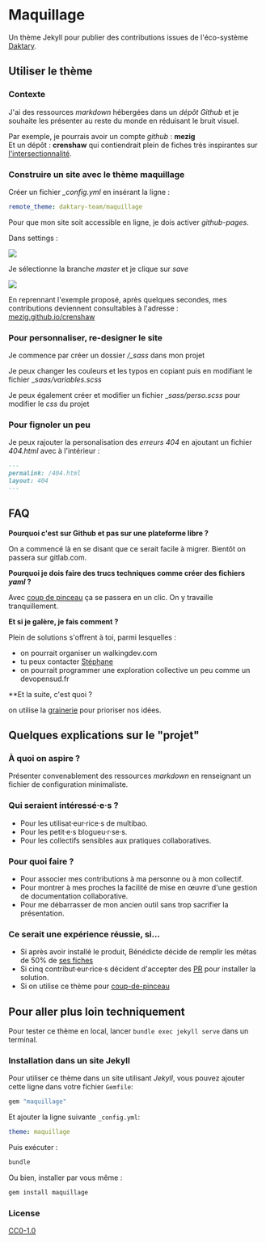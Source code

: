# Maquillage

Un thème Jekyll pour publier des contributions issues de l'éco-système [Daktary](http://daktary.com).

## Utiliser le thème

### Contexte

J'ai des ressources _markdown_ hébergées dans un _dépôt Github_ et je souhaite les présenter au reste du monde en réduisant le bruit visuel.

Par exemple, je pourrais avoir un compte _github_ : **mezig**  
Et un dépôt : **crenshaw** qui contiendrait plein de fiches très inspirantes sur [l'intersectionnalité](https://fr.wikipedia.org/wiki/Intersectionnalit%C3%A9).

### Construire un site avec le thème maquillage

Créer un fichier _\_config.yml_ en insérant la ligne :

```yaml
remote_theme: daktary-team/maquillage
```

Pour que mon site soit accessible en ligne, je dois activer _github-pages_.

Dans settings :

![](https://guides.github.com/features/pages/repo-settings.png)

Je sélectionne la branche _master_ et je clique sur _save_

![](https://guides.github.com/features/pages/launch-theme-chooser.png)

En reprennant l'exemple proposé, après quelques secondes, mes contributions deviennent consultables à l'adresse : [mezig.github.io/crenshaw]()

### Pour personnaliser, re-designer le site

Je commence par créer un dossier _/\_sass_ dans mon projet

Je peux changer les couleurs et les typos en copiant puis en modifiant le fichier \__saas/variables.scss_

Je peux également créer et modifier un fichier \__sass/perso.scss_ pour modifier le _css_ du projet

### Pour fignoler un peu

Je peux rajouter la personalisation des _erreurs 404_ en ajoutant un fichier _404.html_ avec à l'intérieur :

```markdown
---
permalink: /404.html
layout: 404
---
```

## FAQ

**Pourquoi c'est sur Github et pas sur une plateforme libre ?**

On a commencé là en se disant que ce serait facile à migrer. Bientôt on passera sur gitlab.com.

**Pourquoi je dois faire des trucs techniques comme créer des fichiers _yaml_ ?**

Avec [coup de pinceau](https://github.com/daktary-team/coup-de-pinceau) ça se passera en un clic. On y travaille tranquillement.

**Et si je galère, je fais comment ?**

Plein de solutions s'offrent à toi, parmi lesquelles :

- on pourrait organiser un walkingdev.com
- tu peux contacter [Stéphane](mailto:stephane.langlois@scopyleft.fr)
- on pourrait programmer une exploration collective un peu comme un devopensud.fr

\*\*Et la suite, c'est quoi ?

on utilise la [grainerie](https://github.com/daktary-team/maquillage/projects/1) pour prioriser nos idées.

## Quelques explications sur le "projet"

### À quoi on aspire ?

Présenter convenablement des ressources _markdown_ en renseignant un fichier de configuration minimaliste.

### Qui seraient intéressé·e·s ?

- Pour les utilisat·eur·rice·s de multibao.
- Pour les petit·e·s blogueu·r·se·s.
- Pour les collectifs sensibles aux pratiques collaboratives.

### Pour quoi faire ?

- Pour associer mes contributions à ma personne ou à mon collectif.
- Pour montrer à mes proches la facilité de mise en œuvre d'une gestion de documentation collaborative.
- Pour me débarrasser de mon ancien outil sans trop sacrifier la présentation.

### Ce serait une expérience réussie, si...

- Si après avoir installé le produit, Bénédicte décide de remplir les métas de 50% de [ses fiches](https://github.com/bndct-lmbrt/mes-recettes/tree/master/recettes)
- Si cinq contribut·eur·rice·s décident d'accepter des [PR](https://github.com/bndct-lmbrt/mes-recettes/pull/3) pour installer la solution.
- Si on utilise ce thème pour [coup-de-pinceau](https://github.com/daktary-team/coup-de-pinceau)

## Pour aller plus loin techniquement

Pour tester ce thème en local, lancer `bundle exec jekyll serve` dans un terminal.

### Installation dans un site Jekyll

Pour utiliser ce thème dans un site utilisant _Jekyll_, vous pouvez ajouter cette ligne dans votre fichier `Gemfile`:

```ruby
gem "maquillage"
```

Et ajouter la ligne suivante `_config.yml`:

```yaml
theme: maquillage
```

Puis exécuter :

```bash
bundle
```

Ou bien, installer par vous même :

```bash
gem install maquillage
```

### License

[CC0-1.0](./LICENCE)

